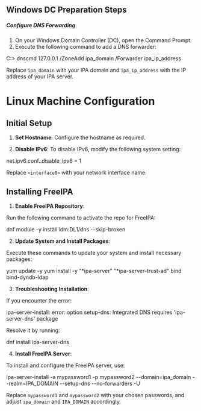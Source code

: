 <h2> Windows DC Preparation Steps </h2>

<h5> Configure DNS Forwarding </h5>

1. On your Windows Domain Controller (DC), open the Command Prompt.
2. Execute the following command to add a DNS forwarder:

C:> dnscmd 127.0.0.1 /ZoneAdd ipa_domain /Forwarder ipa_ip_address


Replace `ipa_domain` with your IPA domain and `ipa_ip_address` with the IP address of your IPA server.

# Linux Machine Configuration

## Initial Setup

1. **Set Hostname**: Configure the hostname as required.

2. **Disable IPv6**: To disable IPv6, modify the following system setting:

net.ipv6.conf.<interface0>.disable_ipv6 = 1


Replace `<interface0>` with your network interface name.

## Installing FreeIPA

1. **Enable FreeIPA Repository**:

Run the following command to activate the repo for FreeIPA:

dnf module -y install idm:DL1/dns --skip-broken


2. **Update System and Install Packages**:

Execute these commands to update your system and install necessary packages:

yum update -y
yum install -y "*ipa-server" "*ipa-server-trust-ad" bind bind-dyndb-ldap


3. **Troubleshooting Installation**:

If you encounter the error:

ipa-server-install: error: option setup-dns: Integrated DNS requires 'ipa-server-dns' package


Resolve it by running:

dnf install ipa-server-dns


4. **Install FreeIPA Server**:

To install and configure the FreeIPA server, use:

ipa-server-install -a mypassword1 -p mypassword2 --domain=ipa_domain --realm=IPA_DOMAIN --setup-dns --no-forwarders -U


Replace `mypassword1` and `mypassword2` with your chosen passwords, and adjust `ipa_domain` and `IPA_DOMAIN` accordingly.
